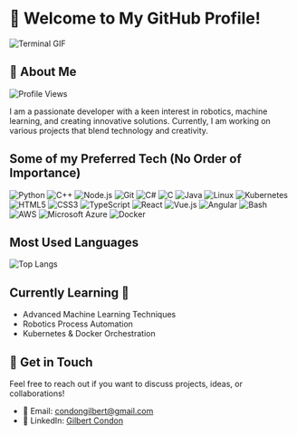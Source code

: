 # 👋 Welcome to My GitHub Profile!

![Terminal GIF](https://miro.medium.com/v2/resize:fit:640/format:webp/0*KB_3YZVk5clUiUDO.gif)

## 🚀 About Me
![Profile Views](https://img.shields.io/badge/Profile%20Views-1000-blue?style=flat-square)

I am a passionate developer with a keen interest in robotics, machine learning, and creating innovative solutions. Currently, I am working on various projects that blend technology and creativity. 


## Some of my Preferred Tech (No Order of Importance)

![Python](https://img.shields.io/badge/Python-3776AB?style=flat-square&logo=python&logoColor=ffffff)
![C++](https://img.shields.io/badge/C++-00599C?style=flat-square&logo=c%2B%2B&logoColor=ffffff)
![Node.js](https://img.shields.io/badge/-Node.js-339933?style=flat-square&logo=node.js&logoColor=white)
![Git](https://img.shields.io/badge/Git-F05032?style=flat-square&logo=git&logoColor=ffffff)
![C#](https://img.shields.io/badge/-C%23-239120?style=flat-square&logo=C-Sharp&logoColor=white)
![C](https://img.shields.io/badge/-C-A8B9CC?style=flat-square&logo=C&logoColor=white)
![Java](https://img.shields.io/badge/-Java-007396?style=flat-square&logo=Java&logoColor=white)
![Linux](https://img.shields.io/badge/-Linux-FCC624?style=for-the-badge&logo=linux&logoColor=black)
![Kubernetes](https://img.shields.io/badge/-Kubernetes-326CE5?style=flat-square&logo=Kubernetes&logoColor=white)
![HTML5](https://img.shields.io/badge/-HTML5-E34F26?style=flat-square&logo=html5&logoColor=white)
![CSS3](https://img.shields.io/badge/-CSS3-1572B6?style=flat-square&logo=css3)
![TypeScript](https://img.shields.io/badge/-TypeScript-007ACC?style=flat-square&logo=typescript&logoColor=white)
![React](https://img.shields.io/badge/-React-61DAFB?style=flat-square&logo=react&logoColor=black)
![Vue.js](https://img.shields.io/badge/-Vue.js-4FC08D?style=flat-square&logo=vue.js&logoColor=white)
![Angular](https://img.shields.io/badge/-Angular-DD0031?style=flat-square&logo=angular&logoColor=white)
![Bash](https://img.shields.io/badge/Bash-4EAA25?style=flat-square&logo=gnu-bash&logoColor=ffffff)
![AWS](https://img.shields.io/badge/-AWS-232F3E?style=flat-square&logo=amazon-aws&logoColor=white)
![Microsoft Azure](https://img.shields.io/badge/-Azure-0078D4?style=flat-square&logo=microsoft-azure&logoColor=white)
![Docker](https://img.shields.io/badge/Docker-2496ED?style=flat-square&logo=docker&logoColor=ffffff)

## Most Used Languages
![Top Langs](https://github-readme-stats.vercel.app/api/top-langs/?username=condongilbert&layout=compact)

## Currently Learning 📖
- Advanced Machine Learning Techniques
- Robotics Process Automation
- Kubernetes & Docker Orchestration

## 💬 Get in Touch

Feel free to reach out if you want to discuss projects, ideas, or collaborations!
- 📧 Email: [condongilbert@gmail.com](mailto:condonGilbert@gmail.com)
- 💼 LinkedIn: [Gilbert Condon](https://linkedin.com/in/gilbert-condon)




